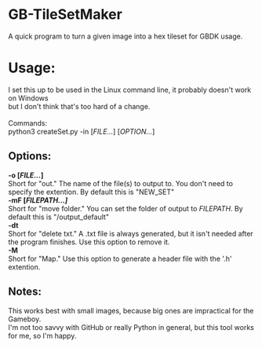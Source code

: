 # GB-TileSetMaker
A quick program to turn a given image into a hex tileset for GBDK usage.

<h1>Usage:</h1>
  I set this up to be used in the Linux command line, it probably doesn't work on Windows<br>
  but I don't think that's too hard of a change.<br><br>
  Commands:<br>python3 createSet.py -in [<i>FILE...</i>] [<i>OPTION...</i>] 
<h2>Options:</h2>
<b>-o [<i>FILE...</i>]</b><br>
Short for "out." The name of the file(s) to output to. You don't need to specify the extention. By default this is "NEW_SET"<br>
<b>-mF [<i>FILEPATH...]</i></b><br>
Short for "move folder." You can set the folder of output to <i>FILEPATH</i>. By default this is "/output_default"<br>
<b>-dt</b><br>
Short for "delete txt." A .txt file is always generated, but it isn't needed after the program finishes. Use this option to remove it.<br>
<b>-M</b><br>
Short for "Map." Use this option to generate a header file with the '.h' extention.

<h2>Notes:</h2>
This works best with small images, because big ones are impractical for the Gameboy.<br>
I'm not too savvy with GitHub or really Python in general, but this tool works for me, so I'm happy.
